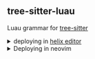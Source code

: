 ## tree-sitter-luau

Luau grammar for [tree-sitter](https://github.com/tree-sitter/tree-sitter)

<details>
  <summary>deploying in <a href="https://github.com/helix-editor/helix">helix editor</a></summary>

  1. create the `languages.toml` file if it doesn't already exist ([docs](https://docs.helix-editor.com/languages.html))
  2. append two entries inside `languages.toml`:
  ```toml
  [[language]]
  name = "luau"
  scope = "source.luau"
  injection-regex = "^luau$"
  file-types = ["luau", "server.lua", "client.lua"]
  comment-token = "--"
  indent = { tab-width = 2, unit = "  "}
  # language-server = { command = "luau-lsp", args = ["lsp", "--definitions=<path-to-robloxTypes.d.lua>"] }
  roots = [ "aftman.toml", "default.project.json", "wally.toml" ]

  [[grammar]]
  name = "luau"
  source = { git = "https://github.com/polychromatist/tree-sitter-luau" }
  ```
  3. run `.\scripts\clone_helix_queries.ps1` (or manually clone from `.\helix-queries\` into `<helix-config>\runtime\queries\luau`)
  4. run `hx --grammar fetch` && `hx --grammar build`

</details>

<details>
  <summary>Deploying in neovim</summary>
  1. have a c/c++ compiler and nodejs
  2. install [nvim-treesitter](https://github.com/nvim-treesitter/nvim-treesitter)
  3. register parser in init.lua file (or equivalent) with this code fragment:
  
  ```lua
  local parser_config = require "nvim-treesitter.parsers".get_parser_configs()

  local luau_ts_path = "https://github.com/polychromatist/tree-sitter-luau"
  parser_config.luau = {
    install_info = {
      url = luau_ts_path,
      files = {"src/parser.c", "src/scanner.c"},
      branch = "main",
      generate_requires_npm = false,
      requires_generate_from_grammar = false
    },
  }
  ```
  
  4. issue Ex command `:TSInstall luau`
  5. in Neovim config directory (e.g. `%LOCALAPPDATA%\nvim`), do two things:
    - add a file `ftdetect\luau.vim` with the content:
    
    ```vim
    au BufRead,BufNewFile *.luau        set filetype=luau
    ```
    
    - copy `.\nvim-queries\` folder's content (from this project) to `after\queries\luau`

  <details>
    <summary>Deploying <a href="https://github.com/johnnymorganz/luau-lsp">luau-lsp</a> for high quality linting</summary>

    1. download or compile `luau-lsp`: https://github.com/JohnnyMorganz/luau-lsp/releases
    2. make sure you have either an `aftman.toml`, `wally.toml`, or `default.project.json` file in the project root
    3. modify this lsp config skeleton & put in init.lua file:
    
    ```lua
    local MY_LUAU_LSP_PATH = "C:\\bin\\luau-lsp.exe"
    local MY_DIAGNOSTIC_KEY = "<C-N>" -- ctrl N
    local MY_LOOKUP_KEY = "K" -- shift K

    -- LSP Diagnostics Options Setup 
    local sign = function(opts)
      vim.fn.sign_define(opts.name, {
        texthl = opts.name,
        text = opts.text,
        numhl = ''
      })
    end

    sign({name = 'DiagnosticSignError', text = ''})
    sign({name = 'DiagnosticSignWarn', text = ''})
    sign({name = 'DiagnosticSignHint', text = ''})
    sign({name = 'DiagnosticSignInfo', text = ''})

    vim.diagnostic.config({
        virtual_text = false,
        signs = true,
        update_in_insert = true,
        underline = true,
        severity_sort = false,
        float = {
            border = 'rounded',
            source = 'always',
            header = '',
            prefix = '',
        },
    })

    -- overwrite keymap on LSP enabled buffers
    vim.api.nvim_create_autocmd('LspAttach', {
      callback = function(args)
        vim.keymap.set('n', MY_LOOKUP_KEY, vim.lsp.buf.hover, { buffer = args.buf })
        vim.keymap.set('n', MY_DIAGNOSTIC_KEY, function()
          vim.diagnostic.open_float(nil, { focusable = false })
        end, {buffer = true})
      end
    })

    -- autocmd-event LSP Server Start Callback
    function _G.start_luau_lsp()
      vim.lsp.start({
        name = 'nvim-luau-lsp',
        cmd = {MY_LUAU_LSP_PATH, 'lsp'},
        root_dir = vim.fs.dirname(vim.fs.find({'aftman.toml', 'wally.toml', 'default.project.json'}, { upward = true })[1])
      })
    end

    -- enable signcolumn and register autocmd-event
    vim.cmd([[
    set signcolumn=yes
    au BufRead,BufNewFile *.luau lua _G.start_luau_lsp()
    ]])
    ```
  
  </details>

</details>